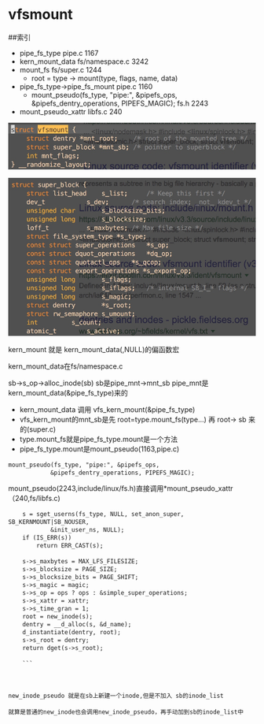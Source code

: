 # vfsmount

##索引

- pipe_fs_type  pipe.c  1167
- kern_mount_data  fs/namespace.c  3242
- mount_fs  fs/super.c  1244
    - root = type -> mount(type, flags, name, data)
- pipe_fs_type->pipe_fs_mount  pipe.c  1160
    -  mount_pseudo(fs_type, "pipe:", &pipefs_ops,
			&pipefs_dentry_operations, PIPEFS_MAGIC);  fs.h  2243
- mount_pseudo_xattr  libfs.c  240



![](media/15415503745567/15415503995998.jpg)



![](media/15415503745567/15415514240740.jpg)


kern_mount 就是 kern_mount_data(,NULL)的偏函数宏

kern_mount_data在fs/namespace.c

sb->s_op->alloc_inode(sb)
sb是pipe_mnt->mnt_sb
pipe_mnt是kern_mount_data(&pipe_fs_type)来的

- kern_mount_data 调用 vfs_kern_mount(&pipe_fs_type)
- vfs_kern_mount的mnt_sb是先
    root=type.mount_fs(type...) 
    再 root-> sb 来的(super.c)
- type.mount_fs就是pipe_fs_type.mount是一个方法
- pipe_fs_type.mount是mount_pseudo(1163,pipe.c)


```
mount_pseudo(fs_type, "pipe:", &pipefs_ops,
			&pipefs_dentry_operations, PIPEFS_MAGIC);
```

mount_pseudo(2243,include/linux/fs.h)直接调用*mount_pseudo_xattr（240,fs/libfs.c)

```
	s = sget_userns(fs_type, NULL, set_anon_super, SB_KERNMOUNT|SB_NOUSER,
			&init_user_ns, NULL);
	if (IS_ERR(s))
		return ERR_CAST(s);

	s->s_maxbytes = MAX_LFS_FILESIZE;
	s->s_blocksize = PAGE_SIZE;
	s->s_blocksize_bits = PAGE_SHIFT;
	s->s_magic = magic;
	s->s_op = ops ? ops : &simple_super_operations;
	s->s_xattr = xattr;
	s->s_time_gran = 1;
	root = new_inode(s);
	dentry = __d_alloc(s, &d_name);
	d_instantiate(dentry, root);
	s->s_root = dentry;
	return dget(s->s_root);
	
	```



new_inode_pseudo 就是在sb上新建一个inode,但是不加入 sb的inode_list

就算是普通的new_inode也会调用new_inode_pseudo，再手动加到sb的inode_list中

